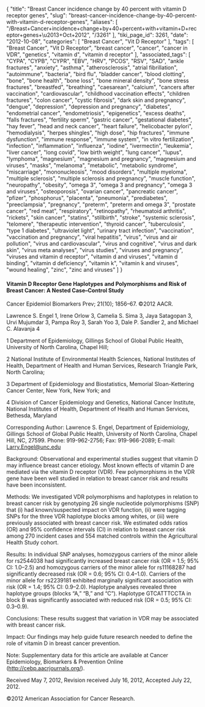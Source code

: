 {
    "title": "Breast Cancer incidence change by 40 percent with vitamin D receptor genes",
    "slug": "breast-cancer-incidence-change-by-40-percent-with-vitamin-d-receptor-genes",
    "aliases": [
        "/Breast+Cancer+incidence+change+by+40+percent+with+vitamin+D+receptor+genes+\u2013+Oct+2012",
        "/3261"
    ],
    "tiki_page_id": 3261,
    "date": "2012-10-08",
    "categories": [
        "Breast Cancer",
        "Vit D Receptor"
    ],
    "tags": [
        "Breast Cancer",
        "Vit D Receptor",
        "breast cancer",
        "cancer",
        "cancer in VDR",
        "genetics",
        "vitamin d",
        "vitamin d receptor"
    ],
    "associated_tags": [
        "CYPA",
        "CYPB",
        "CYPR",
        "EBV",
        "HRV",
        "PCOS",
        "RSV",
        "SAD",
        "ankle fractures",
        "anxiety",
        "asthma",
        "atherosclerosis",
        "atrial fibrillation",
        "autoimmune",
        "bacteria",
        "bird flu",
        "bladder cancer",
        "blood clotting",
        "bone",
        "bone health",
        "bone loss",
        "bone mineral density",
        "bone stress fractures",
        "breastfed",
        "breathing",
        "caesarean",
        "calcium",
        "cancers after vaccination",
        "cardiovascular",
        "childhood vaccination effects",
        "children fractures",
        "colon cancer",
        "cystic fibrosis",
        "dark skin and pregnancy",
        "dengue",
        "depression",
        "depression and pregnancy",
        "diabetes",
        "endometrial cancer",
        "endometriosis",
        "epigenetics",
        "excess deaths",
        "falls fractures",
        "fertility sperm",
        "gastric cancer",
        "gestational diabetes",
        "hay fever",
        "head and neck cancer",
        "heart failure",
        "helicobacter pylori",
        "hemodialysis",
        "herpes shingles",
        "high dose",
        "hip fractures",
        "immune dysfunction",
        "immune response",
        "immune system",
        "in vitro fertilization",
        "infection",
        "inflammation",
        "influenza",
        "iodine",
        "ivermectin",
        "leukemia",
        "liver cancer",
        "long covid",
        "low birth weight",
        "lung cancer",
        "lupus",
        "lymphoma",
        "magnesium",
        "magnesium and pregnancy",
        "magnesium and viruses",
        "masks",
        "melanoma",
        "metabolic",
        "metabolic syndrome",
        "miscarriage",
        "mononucleosis",
        "mood disorders",
        "multiple myeloma",
        "multiple sclerosis",
        "multiple sclerosis and pregnancy",
        "muscle function",
        "neuropathy",
        "obesity",
        "omega 3",
        "omega 3 and pregnancy",
        "omega 3 and viruses",
        "osteoporosis",
        "ovarian cancer",
        "pancreatic cancer",
        "pfizer",
        "phosphorus",
        "placenta",
        "pneumonia",
        "prediabetes",
        "preeclampsia",
        "pregnancy",
        "preterm",
        "preterm and omega 3",
        "prostate cancer",
        "red meat",
        "respiratory",
        "retinopathy",
        "rheumatoid arthritis",
        "rickets",
        "skin cancer",
        "statins",
        "stillbirth",
        "stroke",
        "systemic sclerosis",
        "telomere",
        "therapeutic intervention",
        "thyroid cancer",
        "tuberculosis",
        "type 1 diabetes",
        "ultraviolet light",
        "urinary tract infection",
        "vaccination",
        "vaccination and pregnancy",
        "viral hepatitis",
        "virus",
        "virus and air pollution",
        "virus and cardiovascular",
        "virus and cognitive",
        "virus and dark skin",
        "virus meta analyses",
        "virus studies",
        "viruses and pregnancy",
        "viruses and vitamin d receptor",
        "vitamin d and viruses",
        "vitamin d binding",
        "vitamin d deficiency",
        "vitamin k",
        "vitamin k and viruses",
        "wound healing",
        "zinc",
        "zinc and viruses"
    ]
}


#### Vitamin D Receptor Gene Haplotypes and Polymorphisms and Risk of Breast Cancer: A Nested Case–Control Study

Cancer Epidemiol Biomarkers Prev; 21(10); 1856–67. ©2012 AACR. 

Lawrence S. Engel 1, Irene Orlow 3, Camelia S. Sima 3, Jaya Satagopan 3, Urvi Mujumdar 3, Pampa Roy 3, Sarah Yoo 3, Dale P. Sandler 2, and Michael C. Alavanja 4

1 Department of Epidemiology, Gillings School of Global Public Health, University of North Carolina, Chapel Hill; 

2 National Institute of Environmental Health Sciences, National Institutes of Health, Department of Health and Human Services, Research Triangle Park, North Carolina; 

3 Department of Epidemiology and Biostatistics, Memorial Sloan-Kettering Cancer Center, New York, New York; and 

4 Division of Cancer Epidemiology and Genetics, National Cancer Institute, National Institutes of Health, Department of Health and Human Services, Bethesda, Maryland

Corresponding Author: Lawrence S. Engel, Department of Epidemiology, Gillings School of Global Public Health, University of North Carolina, Chapel Hill, NC, 27599. Phone: 919-962-2756; Fax: 919-966-2089; E-mail: Larry.Engel@unc.edu

Background: Observational and experimental studies suggest that vitamin D may influence breast cancer etiology. Most known effects of vitamin D are mediated via the vitamin D receptor (VDR). Few polymorphisms in the VDR gene have been well studied in relation to breast cancer risk and results have been inconsistent.

Methods: We investigated VDR polymorphisms and haplotypes in relation to breast cancer risk by genotyping 26 single nucleotide polymorphisms (SNP) that (i) had known/suspected impact on VDR function, (ii) were tagging SNPs for the three VDR haplotype blocks among whites, or (iii) were previously associated with breast cancer risk. We estimated odds ratios (OR) and 95% confidence intervals (CI) in relation to breast cancer risk among 270 incident cases and 554 matched controls within the Agricultural Health Study cohort.

Results: In individual SNP analyses, homozygous carriers of the minor allele for rs2544038 had significantly increased breast cancer risk (OR = 1.5; 95% CI: 1.0–2.5) and homozygous carriers of the minor allele for rs11168287 had significantly decreased risk (OR = 0.6; 95% CI: 0.4–1.0). Carriers of the minor allele for rs2239181 exhibited marginally significant association with risk (OR = 1.4; 95% CI: 0.9–2.0). Haplotype analyses revealed three haplotype groups (blocks “A,” “B,” and “C”). Haplotype GTCATTTCCTA in block B was significantly associated with reduced risk (OR = 0.5; 95% CI: 0.3–0.9).

Conclusions: These results suggest that variation in VDR may be associated with breast cancer risk.

Impact: Our findings may help guide future research needed to define the role of vitamin D in breast cancer prevention.

Note: Supplementary data for this article are available at Cancer Epidemiology, Biomarkers & Prevention Online (http://cebp.aacrjournals.org/).

Received May 7, 2012, Revision received July 16, 2012, Accepted July 22, 2012.

©2012 American Association for Cancer Research.